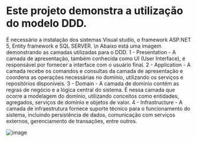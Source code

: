 # Este projeto demonstra a utilização do modelo DDD. 
É necessário a instalação dos sistemas Visual studio, o framework ASP.NET 5, Entity framework e SQL SERVER.
\n
Abaixo está uma imagem demonstrando as camadas utilizadas para o DDD. 
1 - Presentation - A camada de apresentação, também conhecida como UI (User Interface), é responsável por fornecer a interface com o usuário final. 
2 - Application - A camada recebe os comandos e consultas da camada de apresentação e coordena as operações necessárias no domínio, utilizando os serviços e repositórios disponíveis.
3 - Domain - A camada de domínio contém as regras de negócio e a lógica central do sistema. É nessa camada que ocorre a modelagem do domínio, utilizando conceitos como entidades, agregados, serviços de domínio e objetos de valor.
4 - Infrastructure - A camada de infraestrutura fornece suporte técnico para o funcionamento do sistema, incluindo persistência de dados, comunicação com serviços externos, gerenciamento de transações, entre outros.

![image](https://github.com/GuilhermeSoranzo/ProjetoModeloDDD/assets/49209511/02b736a1-2f14-49c4-a563-7fcc2c9282cd)
